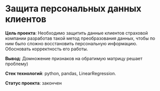 # Защита персональных данных клиентов

**Цель проекта**:  Необходимо защитить данные клиентов страховой компании разработав такой метод преобразования данных, чтобы по ним было сложно восстановить персональную информацию. Обосновать корректность его работы.

**Вывод**: Домножение признаков на обратимую матрицу решает проблему)

**Стек технологий**: python, pandas, LinearRegression.

**Статус проекта**: закончен

